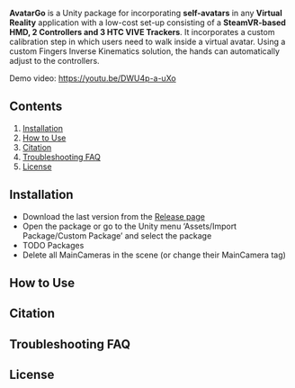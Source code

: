 **AvatarGo** is a Unity package for incorporating **self-avatars** in any **Virtual Reality** application with a low-cost set-up consisting of a **SteamVR-based HMD, 2 Controllers and 3 HTC VIVE Trackers**. It incorporates a custom calibration step in which users need to walk inside a virtual avatar. Using a custom Fingers Inverse Kinematics solution, the hands can automatically adjust to the controllers.

Demo video: https://youtu.be/DWU4p-a-uXo

## Contents
1. [Installation](#installation)
2. [How to Use](#how-to-use)
2. [Citation](#citation)
3. [Troubleshooting FAQ](#troubleshooting-faq)
4. [License](#license)

## Installation
- Download the last version from the [Release page](https://github.com/UPC-ViRVIG/AvatarGo/releases)
- Open the package or go to the Unity menu ‘Assets/Import Package/Custom Package’ and select the package
- TODO Packages
- Delete all MainCameras in the scene (or change their MainCamera tag)

## How to Use

## Citation

## Troubleshooting FAQ

## License
